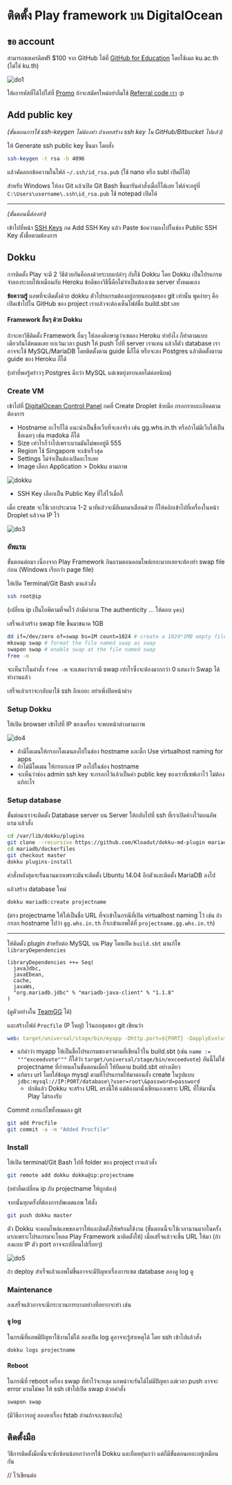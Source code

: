# ติดตั้ง Play framework บน DigitalOcean

## ขอ account

สามารถขอเครดิตฟรี $100 จาก GitHub ได้ที่ [GitHub for Education](https://education.github.com/discount_requests/new) โดยใช้เมล ku.ac.th (ไม่ใช่ ku.th)

![do1](img/do1.png)

ให้เอารหัสที่ได้ไปใส่ที่ [Promo](https://cloud.digitalocean.com/user_payment_profiles) ถ้าจะสมัครใหม่อย่าลืมใช้ [Referral code เรา](https://www.digitalocean.com/?refcode=4aeb73ddac2e) :p

## Add public key

*(ขั้นตอนการใช้ ssh-keygen ไม่ต้องทำ ถ้าเคยสร้าง ssh key ใน GitHub/Bitbucket ไปแล้ว)*

ให้ Generate ssh public key ขึ้นมา โดยสั่ง

```sh
ssh-keygen -t rsa -b 4096
```

แล้วคัดลอกข้อความในไฟล์ `~/.ssh/id_rsa.pub` (ใช้ nano หรือ subl เปิดก็ได้)

สำหรับ Windows ให้ลง Git แล้วเปิด Git Bash ขึ้นมารันคำสั่งเมื่อกี้ได้เลย ไฟล์จะอยู่ที่ `C:\Users\username\.ssh\id_rsa.pub` ใช้ notepad เปิดได้

----

*(ขั้นตอนนี้ต้องทำ)*

เข้าไปที่หน้า [SSH Keys](https://cloud.digitalocean.com/ssh_keys) กด Add SSH Key แล้ว Paste ข้อความลงไปในช่อง Public SSH Key ตั้งชื่อตามต้องการ

## Dokku

การติดตั้ง Play จะมี 2 วิธีด้วยกันคือลงด้วยระบบเปล่าๆ กับใช้ Dokku โดย Dokku เป็นโปรแกรมจำลองระบบให้เหมือนกับ Heroku ข้อดีของวิธีนี้คือไม่จำเป็นต้องเซต server ทั้งหมดเอง

**ข้อความรู้** แอพที่จะติดตั้งด้วย dokku ตัวโปรแกรมต้องอยู่ภายนอกสุดของ git เท่านั้น พูดง่ายๆ คือ เปิดเข้าไปใน GitHub ของ project เราแล้วจะต้องเห็นไฟล์ชื่อ build.sbt เลย

#### Framework อื่นๆ ด้วย Dokku

ถ้าจะหาวิธีติดตั้ง Framework อื่นๆ ให้ลองศึกษาดูว่าเซตลง Heroku ทำยังไง ก็ทำตามแบบเดียวกันได้หมดเลย ยกเว้นเวลา push ให้ push ไปที่ server เราแทน แล้วก็ตัว database เราอาจจะใช้ MySQL/MariaDB​ โดยติดตั้งตาม guide นี้ก็ได้ หรือจะลง Postgres แล้วติดตั้งตาาม guide ของ Heroku ก็ได้

(เท่าที่พอรู้คร่าวๆ Postgres ดีกว่า MySQL แต่เซตยุ่งยากเลยไม่ค่อยนิยม)

### Create VM

เข้าไปที่ [DigitalOcean Control Panel](https://cloud.digitalocean.com) กดที่ Create Droplet ซ้ายมือ กรอกรายละเอียดตามต้องการ

- Hostname อะไรก็ได้ แนะนำเป็นชื่อเว็บที่จะลงจริง เช่น gg.whs.in.th หรือถ้าไม่มีเว็บใส่เป็นชื่อเฉยๆ เช่น madoka ก็ได้
- Size เท่าไรก็ว่าไปเพราะแรมมันไม่พออยู่ดี 555
- Region ใช้ Singapore จะเข้าเร็วสุด
- Settings ไม่จำเป็นต้องเปิดอะไรเลย
- Image เลือก Application > Dokku ตามภาพ

![dokku](img/do2.png)

- SSH Key เลือกเป็น Public Key ที่ใส่ไว้เมื่อกี้

เมื่อ create จะใช้เวลาประมาณ 1-2 นาทีแล้วจะมีอีเมลมาเตือนด้วย ก็ให้คลิกเข้าไปที่เครื่องในหน้า Droplet แล้วจด IP ไว้

![do3](img/do3.png)

### อัพแรม

ขั้นตอนต่อมา เนื่องจาก Play Framework กินแรมตอนคอมไพล์เยอะมากเลยจะต้องทำ swap file ก่อน (Windows เรียกว่า page file)

ให้เปิด Terminal/Git Bash มาแล้วสั่ง

```sh
ssh root@ip
```

(เปลี่ยน ip เป็นไอพีตามที่จดไว้ ถ้ามีคำถาม The authenticity ... ให้ตอบ `yes`)

เสร็จแล้วสร้าง swap file ขึ้นมาขนาด 1GB

```sh
dd if=/dev/zero of=swap bs=1M count=1024 # create a 1024*1MB empty file named swap
mkswap swap # format the file named swap as swap
swapon swap # enable swap at the file named swap
free -m
```

จะเห็นว่าในคำสั่ง `free -m` จะแสดงว่าเรามี swap เท่าไรซึ่งจะต้องมากกว่า 0 แสดงว่า Swap ได้ทำงานแล้ว

เสร็จแล้วเราจะกลับมาใช้ ssh อีกเยอะ อย่าเพิ่งปิดหน้าต่าง

### Setup Dokku

ให้เปิด browser เข้าไปที่ IP ของเครื่อง จะพบหน้าต่างตามภาพ

![do4](img/do4.png)

- ถ้ามีโดเมนให้กรอกโดเมนลงไปในช่อง hostname  และติ๊ก Use virtualhost naming for apps
- ถ้าไม่มีโดเมน ให้กรอกเลข IP ลงไปในช่อง hostname
- จะเห็นว่าช่อง admin ssh key จะกรอกไว้แล้วเป็นค่า public key ของเราที่เซฟเอาไว้ ไม่ต้องแก้อะไร

### Setup database

ขั้นต่อมาเราจะติดตั้ง Database server บน Server ให้กลับไปที่ ssh ที่เราเปิดค้างไว้ตอนอัพแรม แล้วสั่ง

```sh
cd /var/lib/dokku/plugins
git clone --recursive https://github.com/Kloadut/dokku-md-plugin mariadb
cd mariadb/dockerfiles
git checkout master
dokku plugins-install
```

คำสั่งหลังสุดจะรันนานมากเพราะมันจะติดตั้ง Ubuntu 14.04 อีกตัวและติดตั้ง MariaDB ลงไป

แล้วสร้าง database ใหม่

```sh
dokku mariadb:create projectname
```

(ตรง projectname ให้ใส่เป็นชื่อ URL ที่จะเข้าในกรณีที่เปิด virtualhost naming ไว้ เช่น ถ้ากรอก hostname ไปว่า `gg.whs.in.th` ก็จะเข้าแอพได้ที่ `projectname.gg.whs.in.th`)

---

ให้ติดตั้ง plugin สำหรับต่อ MySQL บน Play โดยเปิด `build.sbt` มาแก้ไข `libraryDependencies`

```
libraryDependencies ++= Seq(
  javaJdbc,
  javaEbean,
  cache,
  javaWs,
  "org.mariadb.jdbc" % "mariadb-java-client" % "1.1.8"
)
```

(ดูตัวอย่างใน [TeamGG](https://github.com/SSD2015/TeamGG/blob/master/build.sbt) ได้)

และสร้างไฟล์ `Procfile` (P ใหญ่) ไว้นอกสุดของ git เขียนว่า

```yaml
web: target/universal/stage/bin/myapp -Dhttp.port=${PORT} -DapplyEvolutions.default=true -Ddb.default.driver=org.mariadb.jdbc.Driver -Ddb.default.url=jdbc:mysql://172.17.42.1:49153/db\?user=root\&password=5PE7DYsaevADJadb
```

- แก้คำว่า myapp ให้เป็นชื่อโปรแกรมของเราตามที่เขียนไว้ใน build.sbt (เช่น `name := """exceedvote"""` ก็ใส่ว่า `target/universal/stage/bin/exceedvote`) อันนี้ไม่ใช่ projectname ที่กำหนดในขั้นตอนเมื่อกี้ ให้ยึดตาม build.sbt อย่างเดียว
- แก้ตรง url โดยใส่ข้อมูล mysql ตามที่โปรแกรมให้มาตอนสั่ง create ในรูปแบบ `jdbc:mysql://IP:PORT/database\?user=root\&password=password`
  - ปกติแล้ว Dokku จะสร้าง URL ตรงนี้ให้ แต่ต้องมานั่งเขียนเองเพราะ URL ที่ให้มานั้น Play ไม่รองรับ

Commit การแก้ไขทั้งหมดลง git

```sh
git add Procfile
git commit -a -m "Added Procfile"
```

### Install

ให้เปิด terminal/Git Bash ไปที่ folder ของ project เราแล้วสั่ง

```sh
git remote add dokku dokku@ip:projectname
```

(อย่าลืมเปลี่ยน ip กับ projectname ให้ถูกต้อง​)

จากนั้นทุกครั้งที่ต้องการอัพเดตแอพ ให้สั่ง

```sh
git push dokku master
```

ตัว Dokku จะคอมไพล์แอพของเราให้และติดตั้งให้พร้อมใช้งาน (ขั้นตอนนี้จะใช้เวลานานมากในครั้งแรกเพราะโปรแกรมจะโหลด Play Framework มาติดตั้งให้) เมื่อเสร็จแล้วจะขึ้น URL ให้มา (ถ้าลงแบบ IP ตัว port อาจจะเปลี่ยนไปเรื่อยๆ)

![do5](img/do5.png)

ถ้า deploy สำเร็จแล้วแอพไม่ขึ้นอาจจะมีปัญหาเรื่องการเซต database ลองดู log ดู

### Maintenance

ลงเสร็จแล้วอาจจะมีกระบวนการบางอย่างที่อยากจะทำ เช่น

#### ดู log

ในกรณีที่แอพมีปัญหาใช้งานไม่ได้ ลองเปิด log ดูอาจจะรู้สาเหตุได้ โดย ssh เข้าไปแล้วสั่ง

```sh
dokku logs projectname
```

#### Reboot

ในกรณีที่ reboot เครื่อง swap ที่ทำไว้จะหลุด แอพน่าจะรันได้ไม่มีปัญหา แต่เวลา push อาจจะ error แรมไม่พอ ให้ ssh เข้าไปเปิด swap ด้วยคำสั่ง

```sh
swapon swap
```

(มีวิธีถาวรอยู่ ลองหาเรื่อง fstab อ่านถ้าจะเซตละกัน)

## ติดตั้งมือ

วิธีการติดตั้งมือนั้นจะซับซ้อนน้อยกว่าการใช้ Dokku และยืดหยุ่นกว่า แต่ก็มีขั้นตอนเยอะอยู่เหมือนกัน

// ไว้เขียนต่อ